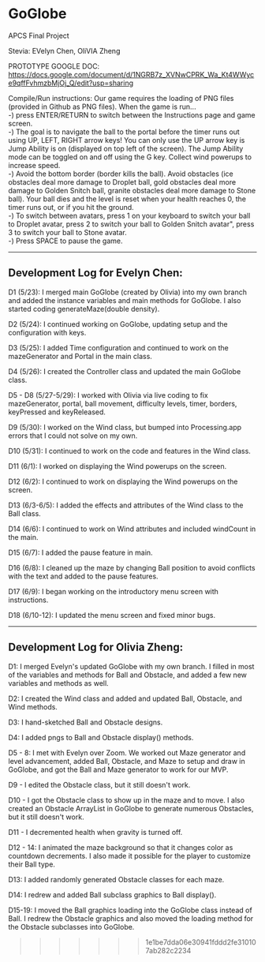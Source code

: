 # GoGlobe
APCS Final Project

Stevia: EVelyn Chen, OliVIA Zheng

PROTOTYPE GOOGLE DOC: https://docs.google.com/document/d/1NGRB7z_XVNwCPRK_Wa_Kt4WWyce9qffFvhmzbMjOj_Q/edit?usp=sharing

Compile/Run instructions: Our game requires the loading of PNG files (provided in Github as PNG files). When the game is run...<br />
-) press ENTER/RETURN to switch between the Instructions page and game screen.<br />
-) The goal is to navigate the ball to the portal before the timer runs out using UP, LEFT, RIGHT arrow keys! You can only use the UP arrow key is Jump Ability is on (displayed on top left of the screen). The Jump Ability mode can be toggled on and off using the G key. Collect wind powerups to increase speed. <br />
-) Avoid the bottom border (border kills the ball). Avoid obstacles (ice obstacles deal more damage to Droplet ball, gold obstacles deal more damage to Golden Snitch ball, granite obstacles deal more damage to Stone ball). Your ball dies and the level is reset when your health reaches 0, the timer runs out, or if you hit the ground.<br />
-) To switch between avatars, press 1 on your keyboard to switch your ball to Droplet avatar, press 2 to switch your ball to Golden Snitch avatar", press 3 to switch your ball to Stone avatar.<br />
-) Press SPACE to pause the game.<br />

--------------------------------
Development Log for Evelyn Chen:
--------------------------------
D1 (5/23): I merged main GoGlobe (created by Olivia) into my own branch and added the instance variables and main methods for GoGlobe. I also started coding generateMaze(double density).

D2 (5/24): I continued working on GoGlobe, updating setup and the configuration with keys.

D3 (5/25): I added Time configuration and continued to work on the mazeGenerator and Portal in the main class.

D4 (5/26): I created the Controller class and updated the main GoGlobe class.

D5 - D8 (5/27-5/29): I worked with Olivia via live coding to fix mazeGenerator, portal, ball movement, difficulty levels, timer, borders, keyPressed and keyReleased.

D9 (5/30): I worked on the Wind class, but bumped into Processing.app errors that I could not solve on my own.

D10 (5/31): I continued to work on the code and features in the Wind class.

D11 (6/1): I worked on displaying the Wind powerups on the screen.

D12 (6/2): I continued to work on displaying the Wind powerups on the screen.

D13 (6/3-6/5): I added the effects and attributes of the Wind class to the Ball class.

D14 (6/6): I continued to work on Wind attributes and included windCount in the main.

D15 (6/7): I added the pause feature in main.

D16 (6/8): I cleaned up the maze by changing Ball position to avoid conflicts with the text and added to the pause features.

D17 (6/9): I began working on the introductory menu screen with instructions.

D18 (6/10-12): I updated the menu screen and fixed minor bugs.

----------------------------------
Development Log for Olivia Zheng:
----------------------------------
D1: I merged Evelyn's updated GoGlobe with my own branch. I filled in most of the variables and methods for Ball and Obstacle, and added a few new variables and methods as well.

D2: I created the Wind class and added and updated Ball, Obstacle, and Wind methods.

D3: I hand-sketched Ball and Obstacle designs.

D4: I added pngs to Ball and Obstacle display() methods.

D5 - 8: I met with Evelyn over Zoom. We worked out Maze generator and level advancement, added Ball, Obstacle, and Maze to setup and draw in GoGlobe, and got the Ball and Maze generator to work for our MVP.

D9 - I edited the Obstacle class, but it still doesn't work.

D10 - I got the Obstacle class to show up in the maze and to move. I also created an Obstacle ArrayList in GoGlobe to generate numerous Obstacles, but it still doesn't work.

D11 - I decremented health when gravity is turned off.

D12 - 14: I animated the maze background so that it changes color as countdown decrements. I also made it possible for the player to customize their Ball type.

D13: I added randomly generated Obstacle classes for each maze.

D14: I redrew and added Ball subclass graphics to Ball display().

D15-19: I moved the Ball graphics loading into the GoGlobe class instead of Ball. I redrew the Obstacle graphics and also moved the loading method for the Obstacle subclasses into GoGlobe. 
>>>>>>> 1e1be7dda06e30941fddd2fe310107ab282c2234
